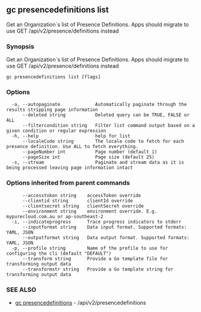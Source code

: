 ## gc presencedefinitions list

Get an Organization`s list of Presence Definitions. Apps should migrate to use GET /api/v2/presence/definitions instead

### Synopsis

Get an Organization`s list of Presence Definitions. Apps should migrate to use GET /api/v2/presence/definitions instead

```
gc presencedefinitions list [flags]
```

### Options

```
  -a, --autopaginate             Automatically paginate through the results stripping page information
      --deleted string           Deleted query can be TRUE, FALSE or ALL
      --filtercondition string   Filter list command output based on a given condition or regular expression
  -h, --help                     help for list
      --localeCode string        The locale code to fetch for each presence definition. Use ALL to fetch everything.
      --pageNumber int           Page number (default 1)
      --pageSize int             Page size (default 25)
  -s, --stream                   Paginate and stream data as it is being processed leaving page information intact
```

### Options inherited from parent commands

```
      --accesstoken string    accessToken override
      --clientid string       clientId override
      --clientsecret string   clientSecret override
      --environment string    environment override. E.g. mypurecloud.com.au or ap-southeast-2
  -i, --indicateprogress      Trace progress indicators to stderr
      --inputformat string    Data input format. Supported formats: YAML, JSON
      --outputformat string   Data output format. Supported formats: YAML, JSON
  -p, --profile string        Name of the profile to use for configuring the cli (default "DEFAULT")
      --transform string      Provide a Go template file for transforming output data
      --transformstr string   Provide a Go template string for transforming output data
```

### SEE ALSO

* [gc presencedefinitions](gc_presencedefinitions.html)	 - /api/v2/presencedefinitions


